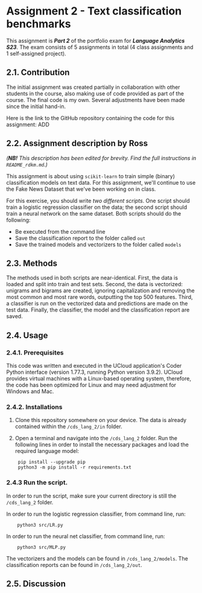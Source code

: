 # Assignment 2 - Text classification benchmarks
This assignment is ***Part 2*** of the portfolio exam for ***Language Analytics S23***. The exam consists of 5 assignments in total (4 class assignments and 1 self-assigned project).

## 2.1. Contribution
The initial assignment was created partially in collaboration with other students in the course, also making use of code provided as part of the course. The final code is my own. Several adjustments have been made since the initial hand-in.

Here is the link to the GitHub repository containing the code for this assignment: ADD

## 2.2. Assignment description by Ross
*(**NB!** This description has been edited for brevity. Find the full instructions in ```README_rdkm.md```.)*

This assignment is about using ```scikit-learn``` to train simple (binary) classification models on text data. For this assignment, we'll continue to use the Fake News Dataset that we've been working on in class.

For this exercise, you should write *two different scripts*. One script should train a logistic regression classifier on the data; the second script should train a neural network on the same dataset. Both scripts should do the following:

- Be executed from the command line
- Save the classification report to the folder called ```out```
- Save the trained models and vectorizers to the folder called ```models```

## 2.3. Methods
The methods used in both scripts are near-identical. First, the data is loaded and split into train and test sets. Second, the data is vectorized: unigrams and bigrams are created, ignoring capitalization and removing the most common and most rare words, outputting the top 500 features. Third, a classifier is run on the vectorized data and predictions are made on the test data. Finally, the classifier, the model and the classification report are saved.

## 2.4. Usage
### 2.4.1. Prerequisites
This code was written and executed in the UCloud application's Coder Python interface (version 1.77.3, running Python version 3.9.2). UCloud provides virtual machines with a Linux-based operating system, therefore, the code has been optimized for Linux and may need adjustment for Windows and Mac.

### 2.4.2. Installations
1. Clone this repository somewhere on your device. The data is already contained within the ```/cds_lang_2/in``` folder.
2. Open a terminal and navigate into the ```/cds_lang_2``` folder. Run the following lines in order to install the necessary packages and load the required language model:
        
        pip install --upgrade pip
        python3 -m pip install -r requirements.txt

### 2.4.3 Run the script.
In order to run the script, make sure your current directory is still the ```/cds_lang_2``` folder. 

In order to run the logistic regression classifier, from command line, run:

        python3 src/LR.py
        
In order to run the neural net classifier, from command line, run:

        python3 src/MLP.py

The vectorizers and the models can be found in  ```/cds_lang_2/models```. The classification reports can be found in ```/cds_lang_2/out```.

## 2.5. Discussion









